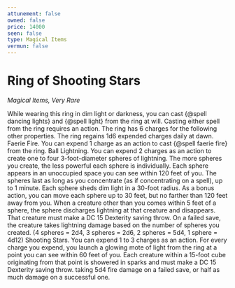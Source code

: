 ```yaml
---
attunement: false
owned: false
price: 14000
seen: false
type: Magical Items
vermun: false
---
```

# Ring of Shooting Stars

*Magical Items, Very Rare*

While wearing this ring in dim light or darkness, you can cast {@spell dancing lights} and {@spell light} from the ring at will. Casting either spell from the ring requires an action. The ring has 6 charges for the following other properties. The ring regains 1d6 expended charges daily at dawn. Faerie Fire. You can expend 1 charge as an action to cast {@spell faerie fire} from the ring. Ball Lightning. You can expend 2 charges as an action to create one to four 3-foot-diameter spheres of lightning. The more spheres you create, the less powerful each sphere is individually. Each sphere appears in an unoccupied space you can see within 120 feet of you. The spheres last as long as you concentrate (as if concentrating on a spell), up to 1 minute. Each sphere sheds dim light in a 30-foot radius. As a bonus action, you can move each sphere up to 30 feet, but no farther than 120 feet away from you. When a creature other than you comes within 5 feet of a sphere, the sphere discharges lightning at that creature and disappears. That creature must make a DC 15 Dexterity saving throw. On a failed save, the creature takes lightning damage based on the number of spheres you created. (4 spheres = 2d4, 3 spheres = 2d6, 2 spheres = 5d4, 1 sphere = 4d12) Shooting Stars. You can expend 1 to 3 charges as an action. For every charge you expend, you launch a glowing mote of light from the ring at a point you can see within 60 feet of you. Each creature within a 15-foot cube originating from that point is showered in sparks and must make a DC 15 Dexterity saving throw. taking 5d4 fire damage on a failed save, or half as much damage on a successful one.